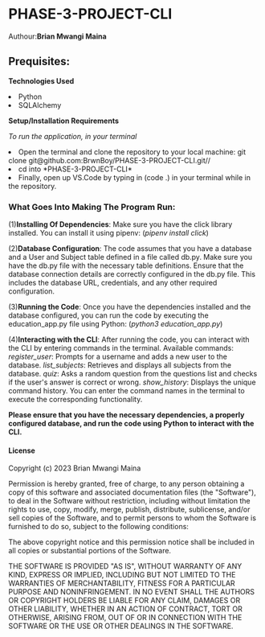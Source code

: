 # PHASE-3-PROJECT-CLI
Authour:**Brian Mwangi Maina**

## Prequisites:

**Technologies Used**

<li>Python
<li>SQLAlchemy

**Setup/Installation Requirements**

*To run the application, in your terminal*

<li>Open the terminal and clone the repository to your local machine: git clone git@github.com:BrwnBoy/PHASE-3-PROJECT-CLI.git//
<li>cd into *PHASE-3-PROJECT-CLI*
<li>Finally, open up VS.Code by typing in (code .) in your terminal while in the repository.

### What Goes Into Making The Program Run:
(1)**Installing Of Dependencies**:
Make sure you have the click library installed. You can install it using pipenv:
(*pipenv install click*)

(2)**Database Configuration**:
The code assumes that you have a database and a User and Subject table defined in a file called db.py. Make sure you have the db.py file with the necessary table definitions.
Ensure that the database connection details are correctly configured in the db.py file. This includes the database URL, credentials, and any other required configuration.

(3)**Running the Code**:
Once you have the dependencies installed and the database configured, you can run the code by executing the education_app.py file using Python:
(*python3 education_app.py*)

(4)**Interacting with the CLI**:
After running the code, you can interact with the CLI by entering commands in the terminal.
Available commands:
*register_user*: Prompts for a username and adds a new user to the database.
*list_subjects*: Retrieves and displays all subjects from the database.
*quiz*: Asks a random question from the questions list and checks if the user's answer is correct or wrong.
*show_history*: Displays the unique command history.
You can enter the command names in the terminal to execute the corresponding functionality.

**Please ensure that you have the necessary dependencies, a properly configured database, and run the code using Python to interact with the CLI.**

#### License 

Copyright (c) 2023 Brian Mwangi Maina

Permission is hereby granted, free of charge, to any person obtaining a copy
of this software and associated documentation files (the "Software"), to deal
in the Software without restriction, including without limitation the rights
to use, copy, modify, merge, publish, distribute, sublicense, and/or sell
copies of the Software, and to permit persons to whom the Software is
furnished to do so, subject to the following conditions:

The above copyright notice and this permission notice shall be included in all
copies or substantial portions of the Software.

THE SOFTWARE IS PROVIDED "AS IS", WITHOUT WARRANTY OF ANY KIND, EXPRESS OR
IMPLIED, INCLUDING BUT NOT LIMITED TO THE WARRANTIES OF MERCHANTABILITY,
FITNESS FOR A PARTICULAR PURPOSE AND NONINFRINGEMENT. IN NO EVENT SHALL THE
AUTHORS OR COPYRIGHT HOLDERS BE LIABLE FOR ANY CLAIM, DAMAGES OR OTHER
LIABILITY, WHETHER IN AN ACTION OF CONTRACT, TORT OR OTHERWISE, ARISING FROM,
OUT OF OR IN CONNECTION WITH THE SOFTWARE OR THE USE OR OTHER DEALINGS IN THE
SOFTWARE.
